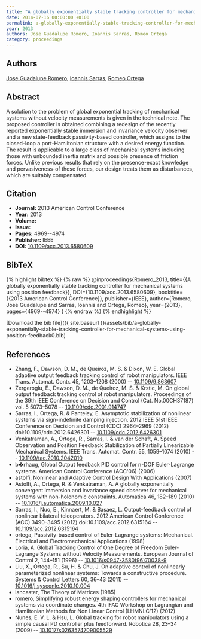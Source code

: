 ```yaml
---
title: "A globally exponentially stable tracking controller for mechanical systems using position feedback"
date: 2014-07-16 00:00:00 +0100
permalink: a-globally-exponentially-stable-tracking-controller-for-mechanical-systems-using-position-feedback0
year: 2013
authors: Jose Guadalupe Romero, Ioannis Sarras, Romeo Ortega
category: proceedings
---
```

 
## Authors
[Jose Guadalupe Romero](authors/jose-guadalupe-romero), [Ioannis Sarras](authors/ioannis-sarras), [Romeo Ortega](authors/romeo-ortega)
 
## Abstract
A solution to the problem of global exponential tracking of mechanical systems without velocity measurements is given in the technical note. The proposed controller is obtained combining a redesign of the recently reported exponentially stable immersion and invariance velocity observer and a new state-feedback passivity-based controller, which assigns to the closed-loop a port-Hamiltonian structure with a desired energy function. The result is applicable to a large class of mechanical systems including those with unbounded inertia matrix and possible presence of friction forces. Unlike previous results that rely on the presence-exact knowledge and pervasiveness-of these forces, our design treats them as disturbances, which are suitably compensated.
 
## Citation
- **Journal:** 2013 American Control Conference
- **Year:** 2013
- **Volume:** 
- **Issue:** 
- **Pages:** 4969--4974
- **Publisher:** IEEE
- **DOI:** [10.1109/acc.2013.6580609](https://doi.org/10.1109/acc.2013.6580609)
 
## BibTeX
{% highlight bibtex %}
{% raw %}
@inproceedings{Romero_2013,
  title={{A globally exponentially stable tracking controller for mechanical systems using position feedback}},
  DOI={10.1109/acc.2013.6580609},
  booktitle={{2013 American Control Conference}},
  publisher={IEEE},
  author={Romero, Jose Guadalupe and Sarras, Ioannis and Ortega, Romeo},
  year={2013},
  pages={4969--4974}
}
{% endraw %}
{% endhighlight %}
 
[Download the bib file]({{ site.baseurl }}/assets/bib/a-globally-exponentially-stable-tracking-controller-for-mechanical-systems-using-position-feedback0.bib)
 
## References
- Zhang, F., Dawson, D. M., de Queiroz, M. S. & Dixon, W. E. Global adaptive output feedback tracking control of robot manipulators. IEEE Trans. Automat. Contr. 45, 1203–1208 (2000) -- [10.1109/9.863607](https://doi.org/10.1109/9.863607)
- Zergeroglu, E., Dawson, D. M., de Queiroz, M. S. & Krstic, M. On global output feedback tracking control of robot manipulators. Proceedings of the 39th IEEE Conference on Decision and Control (Cat. No.00CH37187) vol. 5 5073–5078 -- [10.1109/cdc.2001.914747](https://doi.org/10.1109/cdc.2001.914747)
- Sarras, I., Ortega, R. & Panteley, E. Asymptotic stabilization of nonlinear systems via sign-indefinite damping injection. 2012 IEEE 51st IEEE Conference on Decision and Control (CDC) 2964–2969 (2012) doi:10.1109/cdc.2012.6426301 -- [10.1109/cdc.2012.6426301](https://doi.org/10.1109/cdc.2012.6426301)
- Venkatraman, A., Ortega, R., Sarras, I. & van der Schaft, A. Speed Observation and Position Feedback Stabilization of Partially Linearizable Mechanical Systems. IEEE Trans. Automat. Contr. 55, 1059–1074 (2010) -- [10.1109/tac.2010.2042010](https://doi.org/10.1109/tac.2010.2042010)
- b�rhaug, Global Output feedback PID control for n-DOF Euler-Lagrange systems. American Control Conference (ACC'06) (2006)
- astolfi, Nonlinear and Adaptive Control Design With Applications (2007)
- Astolfi, A., Ortega, R. & Venkatraman, A. A globally exponentially convergent immersion and invariance speed observer for mechanical systems with non-holonomic constraints. Automatica 46, 182–189 (2010) -- [10.1016/j.automatica.2009.10.027](https://doi.org/10.1016/j.automatica.2009.10.027)
- Sarras, I., Nuo, E., Kinnaert, M. & Basaez, L. Output-feedback control of nonlinear bilateral teleoperators. 2012 American Control Conference (ACC) 3490–3495 (2012) doi:10.1109/acc.2012.6315164 -- [10.1109/acc.2012.6315164](https://doi.org/10.1109/acc.2012.6315164)
- ortega, Passivity-based control of Euler-Lagrange systems: Mechanical. Electrical and Electromechanical Applications (1998)
- Loria, A. Global Tracking Control of One Degree of Freedom Euler-Lagrange Systems without Velocity Measurements. European Journal of Control 2, 144–151 (1996) -- [10.1016/s0947-3580(96)70038-9](https://doi.org/10.1016/s0947-3580(96)70038-9)
- Liu, X., Ortega, R., Su, H. & Chu, J. On adaptive control of nonlinearly parameterized nonlinear systems: Towards a constructive procedure. Systems &amp; Control Letters 60, 36–43 (2011) -- [10.1016/j.sysconle.2010.10.004](https://doi.org/10.1016/j.sysconle.2010.10.004)
- lancaster, The Theory of Matrices (1985)
- romero, Simplifying robust energy shaping controllers for mechanical systems via coordinate changes. 4th IFAC Workshop on Lagrangian and Hamiltonian Methods for Non Linear Control (LHMNLC'12) (2012)
- Nunes, E. V. L. & Hsu, L. Global tracking for robot manipulators using a simple causal PD controller plus feedforward. Robotica 28, 23–34 (2009) -- [10.1017/s0263574709005529](https://doi.org/10.1017/s0263574709005529)

